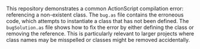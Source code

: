This repository demonstrates a common ActionScript compilation error: referencing a non-existent class.  The `bug.as` file contains the erroneous code, which attempts to instantiate a class that has not been defined. The `bugSolution.as` file shows how to fix the error by either defining the class or removing the reference. This is particularly relevant to larger projects where class names may be misspelled or classes might be removed accidentally.